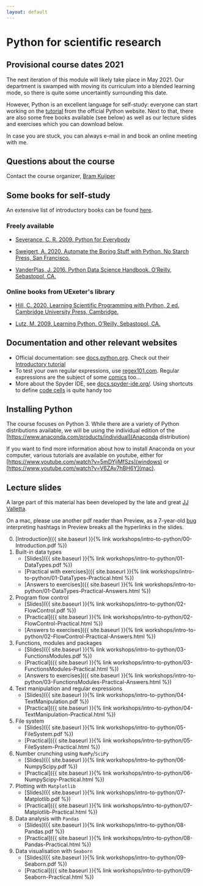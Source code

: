 ```yaml
---
layout: default
---
```


# Python for scientific research

## Provisional course dates 2021

The next iteration of this module will likely take place in May 2021. Our department is swamped with moving its curriculum into a blended learning mode, so there is quite some uncertaintly surrounding this date.

However, Python is an excellent language for self-study: everyone can start working on the [tutorial](https://docs.python.org/3/tutorial/index.html) from the official Python website. Next to that, there are also some free books available (see below) as well as our lecture slides and exercises which you can download below. 

In case you are stuck, you can always e-mail in and book an online meeting with me.

## Questions about the course

Contact the course organizer, [Bram Kuijper](https://biosciences.exeter.ac.uk/staff/profile/index.php?web_id=Bram_Kuijper) 

## Some books for self-study
An extensive list of introductory books can be found [here](https://wiki.python.org/moin/IntroductoryBooks).

### Freely available

* [Severance, C. R. 2009. Python for Everybody](http://do1.dr-chuck.com/pythonlearn/EN_us/pythonlearn.pdf) 

*  [Sweigert, A. 2020. Automate the Boring Stuff with Python. No Starch Press, San Francisco.](https://automatetheboringstuff.com/2e/chapter0/) 


* [VanderPlas, J. 2016. Python Data Science Handbook. O’Reilly, Sebastopol, CA.](https://jakevdp.github.io/PythonDataScienceHandbook/) 

### Online books from UExeter's library

* [Hill, C. 2020. Learning Scientific Programming with Python, 2 ed. Cambridge University Press, Cambridge.](https://encore.exeter.ac.uk/iii/encore/record/C__Rb4338235) 

* [Lutz, M. 2009. Learning Python. O’Reilly, Sebastopol, CA.](https://encore.exeter.ac.uk/iii/encore/record/C__Rb2506095)


## Documentation and other relevant websites
* Official documentation: see [docs.python.org](https://docs.python.org/3/). Check out their [Introductory tutorial](https://docs.python.org/3/tutorial/index.html)
* To test your own regular expressions, use [regex101.com](https://regex101.com). Regular expressions are the subject of some [comics](https://xkcd.com/208/) too...
* More about the Spyder IDE, see [docs.spyder-ide.org/](https://docs.spyder-ide.org/). Using shortcuts to define [code cells](https://docs.spyder-ide.org/editor.html#defining-code-cells) is quite handy too 

## Installing Python 
The course focuses on Python 3. While there are a variety of Python distributions available, we will be using the individual edition of the  [https://www.anaconda.com/products/individual](Anaconda distribution) 

If you want to find more information about how to install Anaconda on your computer, various tutorials are available on youtube, either for [https://www.youtube.com/watch?v=5mDYijMfSzs](windows) or [https://www.youtube.com/watch?v=V6ZAv7hBH6Y](mac).  

## Lecture slides

A large part of this material has been developed by the late and great [JJ Valletta](https://www.gigrower.co.uk/2020/10/30/remembering-jj-valletta-1983-2020/). 

On a mac, please use another pdf reader than Preview, as a 7-year-old [bug](https://discussions.apple.com/thread/5192605) interpreting hashtags in Preview breaks all the hyperlinks in the slides.

0. [Introduction]({{ site.baseurl }}{% link workshops/intro-to-python/00-Introduction.pdf %})
1. Built-in data types
    * [Slides]({{ site.baseurl }}{% link workshops/intro-to-python/01-DataTypes.pdf %})
    * [Practical with exercises]({{ site.baseurl }}{% link workshops/intro-to-python/01-DataTypes-Practical.html %})
    * [Answers to exercises]({{ site.baseurl }}{% link workshops/intro-to-python/01-DataTypes-Practical-Answers.html %})
2. Program flow control
    * [Slides]({{ site.baseurl }}{% link workshops/intro-to-python/02-FlowControl.pdf %})
    * [Practical]({{ site.baseurl }}{% link workshops/intro-to-python/02-FlowControl-Practical.html %})
    * [Answers to exercises]({{ site.baseurl }}{% link workshops/intro-to-python/02-FlowControl-Practical-Answers.html %})
3. Functions, modules and packages
    * [Slides]({{ site.baseurl }}{% link workshops/intro-to-python/03-FunctionsModules.pdf %})
    * [Practical]({{ site.baseurl }}{% link workshops/intro-to-python/03-FunctionsModules-Practical.html %})
    * [Answers to exercises]({{ site.baseurl }}{% link workshops/intro-to-python/03-FunctionsModules-Practical-Answers.html %})
4. Text manipulation and regular expressions
    * [Slides]({{ site.baseurl }}{% link workshops/intro-to-python/04-TextManipulation.pdf %})
    * [Practical]({{ site.baseurl }}{% link workshops/intro-to-python/04-TextManipulation-Practical.html %})
5. File system
    * [Slides]({{ site.baseurl }}{% link workshops/intro-to-python/05-FileSystem.pdf %})
    * [Practical]({{ site.baseurl }}{% link workshops/intro-to-python/05-FileSystem-Practical.html %})
6. Number crunching using `NumPy`/`SciPy`
    * [Slides]({{ site.baseurl }}{% link workshops/intro-to-python/06-NumpyScipy.pdf %})
    * [Practical]({{ site.baseurl }}{% link workshops/intro-to-python/06-NumpyScipy-Practical.html %})
7. Plotting with `Matplotlib`
    * [Slides]({{ site.baseurl }}{% link workshops/intro-to-python/07-Matplotlib.pdf %})
    * [Practical]({{ site.baseurl }}{% link workshops/intro-to-python/07-Matplotlib-Practical.html %})
8. Data analysis with `Pandas`
    * [Slides]({{ site.baseurl }}{% link workshops/intro-to-python/08-Pandas.pdf %})
    * [Practical]({{ site.baseurl }}{% link workshops/intro-to-python/08-Pandas-Practical.html %})
9. Data visualisation with `Seaborn`
    * [Slides]({{ site.baseurl }}{% link workshops/intro-to-python/09-Seaborn.pdf %})
    * [Practical]({{ site.baseurl }}{% link workshops/intro-to-python/09-Seaborn-Practical.html %})
